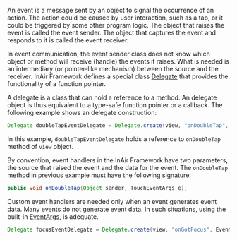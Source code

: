 An event is a message sent by an object to signal the occurrence of an action. The action could be caused by user interaction, such as a tap, or it could be triggered by some other program logic. The object that raises the event is called the event sender. The object that captures the event and responds to it is called the event receiver.

In event communication, the event sender class does not know which object or method will receive (handle) the events it raises. What is needed is an intermediary (or pointer-like mechanism) between the source and the receiver. InAir Framework defines a special class [Delegate][Delegate] that provides the functionality of a function pointer.

A delegate is a class that can hold a reference to a method. An delegate object is thus equivalent to a type-safe function pointer or a callback. The following example shows an delegate construction:
```java
Delegate doubleTapEventDelegate = Delegate.create(view, "onDoubleTap", TouchEventArgs.class);
```
In this example, `doubleTapEventDelegate` holds a reference to `onDoubleTap` method of `view` object. 

By convention, event handlers in the InAir Framework have two parameters, the source that raised the event and the data for the event. The `onDoubleTap` method in previous example must have the following signature:
```java
public void onDoubleTap(Object sender, TouchEventArgs e);
```

Custom event handlers are needed only when an event generates event data. Many events do not generate event data. In such situations, using the built-in [EventArgs][EventArgs], is adequate.
```java
Delegate focusEventDelegate = Delegate.create(view, "onGotFocus", EventArgs.class);
```

[Delegate]: http://developer.inair.tv/documents/inair/event/Delegate.html
[EventArgs]: http://developer.inair.tv/documents/inair/event/EventArgs.html
